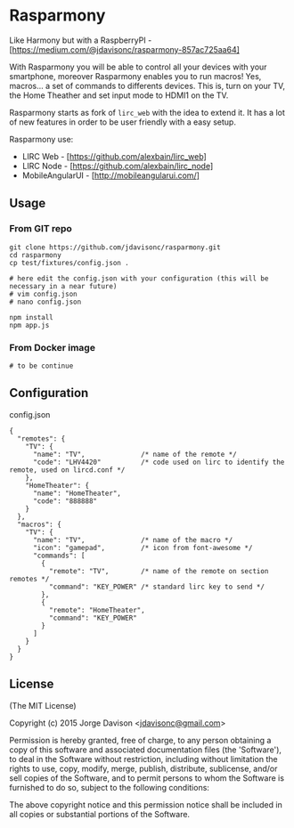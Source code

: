 Rasparmony
========

Like Harmony but with a RaspberryPI - [https://medium.com/@jdavisonc/rasparmony-857ac725aa64]

With Rasparmony you will be able to control all your devices with your smartphone, moreover Rasparmony enables you to run macros! Yes, macros... a set of commands to differents devices. This is, turn on your TV, the Home Theather and set input mode to HDMI1 on the TV.

Rasparmony starts as fork of `lirc_web` with the idea to extend it. It has a lot of new features in order to be user friendly with a easy setup. 

Rasparmony use:

* LIRC Web - [https://github.com/alexbain/lirc_web]
* LIRC Node - [https://github.com/alexbain/lirc_node]
* MobileAngularUI - [http://mobileangularui.com/]

## Usage

### From GIT repo
```
git clone https://github.com/jdavisonc/rasparmony.git
cd rasparmony
cp test/fixtures/config.json .

# here edit the config.json with your configuration (this will be necessary in a near future)
# vim config.json
# nano config.json

npm install
npm app.js
```

### From Docker image

```
# to be continue
```

## Configuration

config.json
```
{
  "remotes": {
    "TV": {
      "name": "TV",              /* name of the remote */
      "code": "LHV4420"          /* code used on lirc to identify the remote, used on lircd.conf */
    },
    "HomeTheater": {
      "name": "HomeTheater",     
      "code": "888888"			 
    }
  },
  "macros": {
    "TV": {
      "name": "TV", 			 /* name of the macro */
      "icon": "gamepad",         /* icon from font-awesome */
      "commands": [
        {
          "remote": "TV",        /* name of the remote on section remotes */
          "command": "KEY_POWER" /* standard lirc key to send */
        },
        {
          "remote": "HomeTheater",
          "command": "KEY_POWER"
        }
      ]
    }
  }
}
```

## License

(The MIT License)

Copyright (c) 2015 Jorge Davison &lt;jdavisonc@gmail.com&gt;

Permission is hereby granted, free of charge, to any person obtaining
a copy of this software and associated documentation files (the
'Software'), to deal in the Software without restriction, including
without limitation the rights to use, copy, modify, merge, publish,
distribute, sublicense, and/or sell copies of the Software, and to
permit persons to whom the Software is furnished to do so, subject to
the following conditions:

The above copyright notice and this permission notice shall be
included in all copies or substantial portions of the Software.